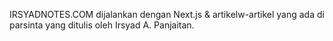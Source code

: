 IRSYADNOTES.COM dijalankan dengan Next.js & artikelw-artikel yang ada di parsinta yang ditulis oleh Irsyad A. Panjaitan.

